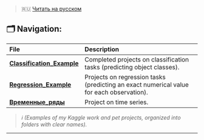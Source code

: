 > 🇷🇺 [Читать на русском](README.md)

## 🗂️ Navigation:

| File | Description |
|:------|:----------|
| **[Classification_Example](Classification_Example/)** | Completed projects on classification tasks (predicting object classes). |
| **[Regression_Example](Regression_Example/)** | Projects on regression tasks (predicting an exact numerical value for each observation). |
| **[Временные_ряды](Временные_ряды/)** | Project on time series. |

>*ℹ️ (Examples of my Kaggle work and pet projects, organized into folders with clear names).*
---

